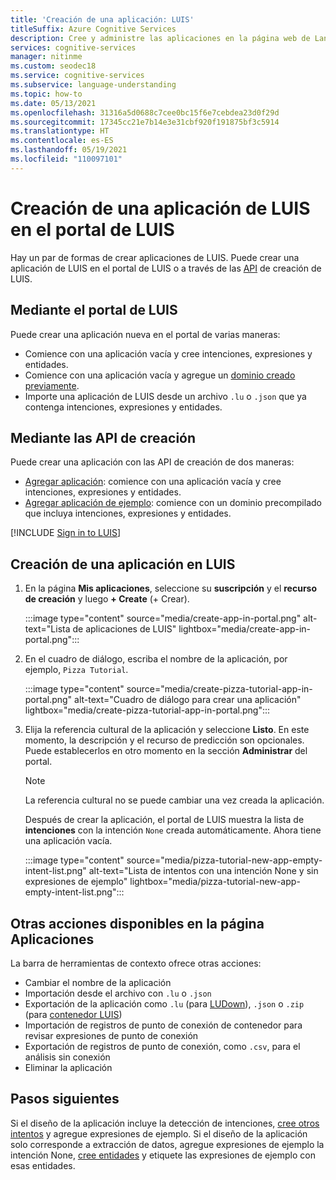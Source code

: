 ```yaml
---
title: 'Creación de una aplicación: LUIS'
titleSuffix: Azure Cognitive Services
description: Cree y administre las aplicaciones en la página web de Language Understanding (LUIS).
services: cognitive-services
manager: nitinme
ms.custom: seodec18
ms.service: cognitive-services
ms.subservice: language-understanding
ms.topic: how-to
ms.date: 05/13/2021
ms.openlocfilehash: 31316a5d0688c7cee0bc15f6e7cebdea23d0f29d
ms.sourcegitcommit: 17345cc21e7b14e3e31cbf920f191875bf3c5914
ms.translationtype: HT
ms.contentlocale: es-ES
ms.lasthandoff: 05/19/2021
ms.locfileid: "110097101"
---
```

# <a name="create-a-new-luis-app-in-the-luis-portal"></a>Creación de una aplicación de LUIS en el portal de LUIS
Hay un par de formas de crear aplicaciones de LUIS. Puede crear una aplicación de LUIS en el portal de LUIS o a través de las [API](developer-reference-resource.md) de creación de LUIS.

## <a name="using-the-luis-portal"></a>Mediante el portal de LUIS

Puede crear una aplicación nueva en el portal de varias maneras:

* Comience con una aplicación vacía y cree intenciones, expresiones y entidades.
* Comience con una aplicación vacía y agregue un [dominio creado previamente](./howto-add-prebuilt-models.md).
* Importe una aplicación de LUIS desde un archivo `.lu` o `.json` que ya contenga intenciones, expresiones y entidades.

## <a name="using-the-authoring-apis"></a>Mediante las API de creación
Puede crear una aplicación con las API de creación de dos maneras:

* [Agregar aplicación](https://westeurope.dev.cognitive.microsoft.com/docs/services/luis-programmatic-apis-v3-0-preview/operations/5890b47c39e2bb052c5b9c2f): comience con una aplicación vacía y cree intenciones, expresiones y entidades.
* [Agregar aplicación de ejemplo](https://westeurope.dev.cognitive.microsoft.com/docs/services/luis-programmatic-apis-v3-0-preview/operations/59104e515aca2f0b48c76be5): comience con un dominio precompilado que incluya intenciones, expresiones y entidades.


<a name="export-app"></a>
<a name="import-new-app"></a>
<a name="delete-app"></a>


[!INCLUDE [Sign in to LUIS](./includes/sign-in-process.md)]

## <a name="create-new-app-in-luis"></a>Creación de una aplicación en LUIS

1. En la página **Mis aplicaciones**, seleccione su **suscripción** y el **recurso de creación** y luego **+ Create** (+ Crear). 
    
    :::image type="content" source="media/create-app-in-portal.png" alt-text="Lista de aplicaciones de LUIS" lightbox="media/create-app-in-portal.png":::

1. En el cuadro de diálogo, escriba el nombre de la aplicación, por ejemplo, `Pizza Tutorial`.

    :::image type="content" source="media/create-pizza-tutorial-app-in-portal.png" alt-text="Cuadro de diálogo para crear una aplicación" lightbox="media/create-pizza-tutorial-app-in-portal.png":::

1. Elija la referencia cultural de la aplicación y seleccione **Listo**. En este momento, la descripción y el recurso de predicción son opcionales. Puede establecerlos en otro momento en la sección **Administrar** del portal.

    > [!NOTE]
    > La referencia cultural no se puede cambiar una vez creada la aplicación.

    Después de crear la aplicación, el portal de LUIS muestra la lista de **intenciones** con la intención `None` creada automáticamente. Ahora tiene una aplicación vacía.

    :::image type="content" source="media/pizza-tutorial-new-app-empty-intent-list.png" alt-text="Lista de intentos con una intención None y sin expresiones de ejemplo" lightbox="media/pizza-tutorial-new-app-empty-intent-list.png":::

## <a name="other-actions-available-on-my-apps-page"></a>Otras acciones disponibles en la página Aplicaciones

La barra de herramientas de contexto ofrece otras acciones:

* Cambiar el nombre de la aplicación
* Importación desde el archivo con `.lu` o `.json`
* Exportación de la aplicación como `.lu` (para [LUDown](https://github.com/microsoft/botbuilder-tools/tree/master/packages/Ludown)), `.json` o `.zip` (para [contenedor LUIS](luis-container-howto.md))
* Importación de registros de punto de conexión de contenedor para revisar expresiones de punto de conexión
* Exportación de registros de punto de conexión, como `.csv`, para el análisis sin conexión
* Eliminar la aplicación

## <a name="next-steps"></a>Pasos siguientes

Si el diseño de la aplicación incluye la detección de intenciones, [cree otros intentos](luis-how-to-add-intents.md) y agregue expresiones de ejemplo. Si el diseño de la aplicación solo corresponde a extracción de datos, agregue expresiones de ejemplo la intención None, [cree entidades](./luis-how-to-add-entities.md) y etiquete las expresiones de ejemplo con esas entidades.